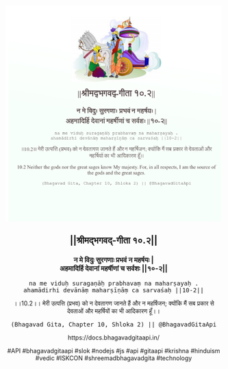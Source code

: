 <img src="../../asset/BG_10_2.png"/>
<center><h2>||श्रीमद्‍भगवद्‍-गीता १०.२||</h2>
<h3>न मे विदुः सुरगणाः प्रभवं न महर्षयः |<br/>अहमादिर्हि देवानां महर्षीणां च सर्वशः ||१०-२||</h3>
<pre>na me viduḥ suragaṇāḥ prabhavaṃ na maharṣayaḥ .<br/>ahamādirhi devānāṃ maharṣīṇāṃ ca sarvaśaḥ ||10-2||</pre>
<p>।।10.2।। मेरी उत्पत्ति (प्रभव) को न देवतागण जानते हैं और न महर्षिजन; क्योंकि मैं सब प्रकार से देवताओं और महर्षियों का भी आदिकारण हूँ।।</p>
<pre>(Bhagavad Gita, Chapter 10, Shloka 2) || @BhagavadGitaApi</pre><p>https://docs.bhagavadgitaapi.in/</p><p>#API #bhagavadgitaapi #slok #nodejs #js #api #gitaapi #krishna #hinduism #vedic #ISKCON #shreemadbhagavadgita #technology</p></center>